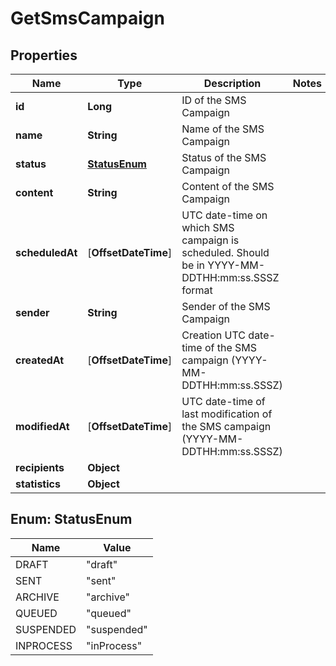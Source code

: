 
# GetSmsCampaign

## Properties
Name | Type | Description | Notes
------------ | ------------- | ------------- | -------------
**id** | **Long** | ID of the SMS Campaign | 
**name** | **String** | Name of the SMS Campaign | 
**status** | [**StatusEnum**](#StatusEnum) | Status of the SMS Campaign | 
**content** | **String** | Content of the SMS Campaign | 
**scheduledAt** | [**OffsetDateTime**] | UTC date-time on which SMS campaign is scheduled. Should be in YYYY-MM-DDTHH:mm:ss.SSSZ format | 
**sender** | **String** | Sender of the SMS Campaign | 
**createdAt** | [**OffsetDateTime**] | Creation UTC date-time of the SMS campaign (YYYY-MM-DDTHH:mm:ss.SSSZ) | 
**modifiedAt** | [**OffsetDateTime**] | UTC date-time of last modification of the SMS campaign (YYYY-MM-DDTHH:mm:ss.SSSZ) | 
**recipients** | **Object** |  | 
**statistics** | **Object** |  | 


<a name="StatusEnum"></a>
## Enum: StatusEnum
Name | Value
---- | -----
DRAFT | &quot;draft&quot;
SENT | &quot;sent&quot;
ARCHIVE | &quot;archive&quot;
QUEUED | &quot;queued&quot;
SUSPENDED | &quot;suspended&quot;
INPROCESS | &quot;inProcess&quot;



